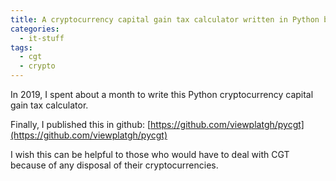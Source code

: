 ```yaml
---
title: A cryptocurrency capital gain tax calculator written in Python by me
categories:
  - it-stuff
tags:
  - cgt
  - crypto
---
```


In 2019, I spent about a month to write this Python cryptocurrency capital gain tax calculator.

Finally, I published this in github: [https://github.com/viewplatgh/pycgt](https://github.com/viewplatgh/pycgt)

I wish this can be helpful to those who would have to deal with CGT because of any disposal of their cryptocurrencies.
